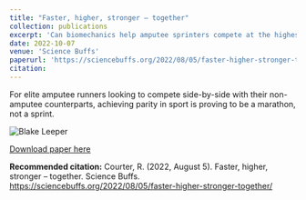 ```yaml
---
title: "Faster, higher, stronger – together"
collection: publications
excerpt: 'Can biomechanics help amputee sprinters compete at the highest level?'
date: 2022-10-07
venue: 'Science Buffs'
paperurl: 'https://sciencebuffs.org/2022/08/05/faster-higher-stronger-together/'
citation: 
---
```


For elite amputee runners looking to compete side-by-side with their non-amputee counterparts, achieving parity in sport is proving to be a marathon, not a sprint.

![Blake Leeper](https://robbiequarter.github.io/images/leeper.jpg) 

[Download paper here](https://sciencebuffs.org/2022/08/05/faster-higher-stronger-together/)

**Recommended citation:** Courter, R. (2022, August 5). Faster, higher, stronger – together. Science Buffs. https://sciencebuffs.org/2022/08/05/faster-higher-stronger-together/

